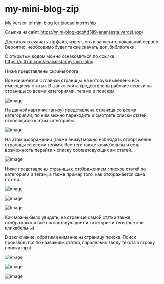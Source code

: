 # my-mini-blog-zip
My version of mini blog for biocad internship

Ссылка на сайт: https://mini-blog-qqqhd3ji9-ananassta.vercel.app/

Достаточно скачать zip файл, извель его и запустить локальный сервер.
Вероятно, необходимо будет также скачать доп. библиотеки.

С открытым кодом можно ознакомиться по ссылке: https://github.com/ananassta/my-mini-blog

Ниже представлены скрины блога.

Все начинается с главной страницы, на которую выведены все имеющиеся статьи. В шапке сайта предсатвлены рабочие ссылки на страницы со всеми категориями, тегами и поиском.

![image](https://user-images.githubusercontent.com/55900056/164982007-19830e9e-8427-416f-b434-054c929e5934.png)

На данной картинке (внизу) представлена страница со всеми категориями, по ним можно переходить и смотреть списки статей, относящихся к этим категориям.

![image](https://user-images.githubusercontent.com/55900056/164982101-1cea617c-9563-4dbf-87ba-65e0c38d6b48.png)

На этом изображении (также внизу) можно наблюдать отображение страницы со всеми тегами. Все теги также кликабельны и есть возможность перейти к списку соответсвующих им статей.

![image](https://user-images.githubusercontent.com/55900056/164982134-52a0c13a-3e47-49fa-b7a7-16a04d1335eb.png)

Ниже представлены страницы с отображением списков статей по категориям и тегам, а также пример того, как отображается сама статья.

![image](https://user-images.githubusercontent.com/55900056/164982201-ec65c963-d771-4b8a-a633-81c1054324b6.png)

![image](https://user-images.githubusercontent.com/55900056/164982218-5cf3f8f8-26b0-49fe-8b0b-a54081292dd1.png)

![image](https://user-images.githubusercontent.com/55900056/164982271-bdeaf730-e2bf-4547-b370-98a736d59974.png)

Как можно было увидеть, на странице самой статьи также отображаются все соответсвующие ей категории и теги (все они кликабельны).

В заключение, обратим внимание на страницу поиска. Поиск производится по названиям статей, паралельно вводу текста в строку поиска input.

![image](https://user-images.githubusercontent.com/55900056/164982409-5fed3539-a5d0-4bc6-b598-b1592c87a10f.png)

![image](https://user-images.githubusercontent.com/55900056/164982473-ac84c02c-414f-450b-87ae-aca1c6d5d904.png)

![image](https://user-images.githubusercontent.com/55900056/164982483-cf082a4a-1dff-433f-8b1c-94814a9b7b7c.png)



